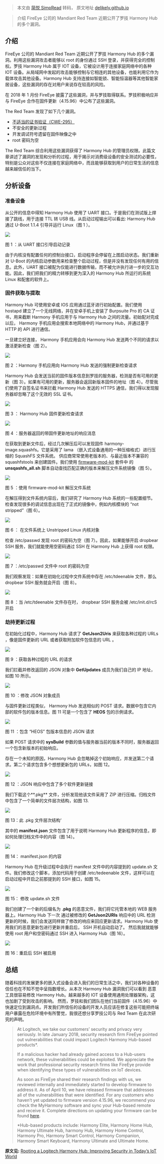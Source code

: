 > 本文由 [简悦 SimpRead](http://ksria.com/simpread/) 转码， 原文地址 [delikely.github.io](https://delikely.github.io/2018/05/06/%E8%8E%B7%E5%8F%96%E7%BD%97%E6%8A%80-Harmony-Hub-Root-%E6%9D%83%E9%99%90%EF%BC%9A-%E6%94%B9%E5%96%84%E5%BD%93%E4%B8%8B-IOT-%E5%AE%89%E5%85%A8/)

> 介绍 FireEye 公司的 Mandiant Red Team 近期公开了罗技 Harmony Hub 的多个漏洞。

[](#介绍 "介绍")介绍
--------------

FireEye 公司的 Mandiant Red Team 近期公开了罗技 Harmony Hub 的多个漏洞。利用这些漏洞攻击者能够以 root 的身份通过 SSH 登录，并获得完全的控制权。罗技 Harmony Hub 属于 IOT 设备，它被设计用于连接家庭网络中的各种 IOT 设备。从局域网中发起的攻击能够控制与它相连的其他设备，也能利用它作为载体攻击其他设备。Harmony Hub 支持连接如智能锁、智能恒温器等其他智能家居设备，这些漏洞的存在对用户来说存在较高的风险。

在 2018 年 1 月份 FireEye 披露了这些漏洞，并与罗技取得联系。罗技积极响应并与 FireEye 合作在固件更新（4.15.96）中公布了这些漏洞。

The Red Team 发现了如下几个漏洞。

*   [不适当的证书验证（CWE-295）](https://cwe.mitre.org/data/definitions/295.html)
*   不安全的更新过程
*   开发调试符号遗留在固件映像之中
*   root 密码为空

The Red Team 综合利用这些漏洞获得了 Harmony Hub 的管理员权限。此篇文章讲述了漏洞的发现和分析的过程，用于揭示对消费级设备的安全测试的必要性，特别是公众对这些不仅连接在家庭网络中，而且能够获取到用户的日常生活的信息越来越信任的当下。

[](#分析设备 "分析设备")分析设备
--------------------

### [](#准备设备 "准备设备")准备设备

从公开的信息中得知 Harmony Hub 使用了 UART 接口。于是我们在测试版上焊接了跳线，用于连接 TTL 转 USB 线。从启动过程输出可以看出: Harmony Hub 通过 U-Boot 1.1.4 引导并运行 Linux（图 1 ）。

![](https://delikely.github.io/2018/05/06/%E8%8E%B7%E5%8F%96%E7%BD%97%E6%8A%80-Harmony-Hub-Root-%E6%9D%83%E9%99%90%EF%BC%9A-%E6%94%B9%E5%96%84%E5%BD%93%E4%B8%8B-IOT-%E5%AE%89%E5%85%A8/Fig1.png)

图 1 ：从 UART 接口引导启动记录

由于内核没有配置任何的控制台接口，启动程序会停留在上图启动状态。我们重新对 U-Boot 的内核启动参数用来检查整个启动过程，但是并没有发现任何有用的信息。此外，UART 接口被配为仅能进行数据传输，而不被允许执行进一步的交互功能。因此，我们把我们的精力转移到更为深入的 Harmony Hub 所运行的系统 Linux 和配套的软件上。

### [](#固件获取与提取 "固件获取与提取")固件获取与提取

Harmony Hub 可使用安卓或 IOS 应用通过蓝牙进行初始配置。我们使用 hostapd 建立了一个无线网络，并在安卓手机上安装了 Burpsuite Pro 的 CA 证书，用来截断 Harmony 手机应用于与 Harmony Hub 之间的流量。初始配对完成以后， Harmony 手机应用会搜索本地网络中的 Harmony Hub，并通过基于 HTTP 的 API 进行通信。

一旦建立好连接， Harmony 手机应用会向 Harmony Hub 发送两个不同的请求以激活更新检查（图 2）。

![](https://delikely.github.io/2018/05/06/%E8%8E%B7%E5%8F%96%E7%BD%97%E6%8A%80-Harmony-Hub-Root-%E6%9D%83%E9%99%90%EF%BC%9A-%E6%94%B9%E5%96%84%E5%BD%93%E4%B8%8B-IOT-%E5%AE%89%E5%85%A8/Fig2.png)

图 2 ：Harmony 手机应用向 Harmony Hub 发送的强制更新检查请求

Harmony Hub 会发送当前的固件版本信息到罗技的服务器，检测是否有可用的更新（图 3）。如果有可用的更新，服务器会返回新版本固件的地址（图 4）。尽管我们使用了自签名证书来拦截 Harmony Hub 发送的 HTTPS 通信，我们得以发现服务器却忽略了这个无效的 SSL 证书。

![](https://delikely.github.io/2018/05/06/%E8%8E%B7%E5%8F%96%E7%BD%97%E6%8A%80-Harmony-Hub-Root-%E6%9D%83%E9%99%90%EF%BC%9A-%E6%94%B9%E5%96%84%E5%BD%93%E4%B8%8B-IOT-%E5%AE%89%E5%85%A8/Fig3.png)

图 3 ： Harmony Hub 固件更新检查请求

![](https://delikely.github.io/2018/05/06/%E8%8E%B7%E5%8F%96%E7%BD%97%E6%8A%80-Harmony-Hub-Root-%E6%9D%83%E9%99%90%EF%BC%9A-%E6%94%B9%E5%96%84%E5%BD%93%E4%B8%8B-IOT-%E5%AE%89%E5%85%A8/Fig4.png)

图 4 ：服务器返回的带固件更新地址的响应消息

在获取到更新文件后，经过几次解压后可以发现固件 harmony-image.squashfs。它是采用了 lama （嵌入式设备通用的一种压缩格式）进行压缩的 SquashFS 文件系统。 供应商常常使用老版本的、与最近版本不兼容的 squashfstools 来创建固件。我们使用 [firmware-mod-kit](https://github.com/rampageX/firmware-mod-kit) 套件中 的 **unsqashfs_all.sh** 脚本自动查找匹配正确的版本来解压文件系统镜像（图 5）。

![](https://delikely.github.io/2018/05/06/%E8%8E%B7%E5%8F%96%E7%BD%97%E6%8A%80-Harmony-Hub-Root-%E6%9D%83%E9%99%90%EF%BC%9A-%E6%94%B9%E5%96%84%E5%BD%93%E4%B8%8B-IOT-%E5%AE%89%E5%85%A8/Fig5.png)

图 5 ：使用 firmware-mod-kit 解压文件系统

在解压得到文件系统内容后，我们研究了 Harmony Hub 系统的一些配置细节。检查发现很多的调试信息出现在了正式的镜像中，例如内核模块的 “not stripped”（图 6）。

![](https://delikely.github.io/2018/05/06/%E8%8E%B7%E5%8F%96%E7%BD%97%E6%8A%80-Harmony-Hub-Root-%E6%9D%83%E9%99%90%EF%BC%9A-%E6%94%B9%E5%96%84%E5%BD%93%E4%B8%8B-IOT-%E5%AE%89%E5%85%A8/Fig6.png)

图 6 ： 在文件系统上 Unstripped Linux 内核对象

检查 /etc/passwd 发现 root 的密码为空（图 7）。因此，如果能够开启 dropbear SSH 服务，我们就能使用空密码通过 SSH 在 Harmony Hub 上获得 root 权限。

![](https://delikely.github.io/2018/05/06/%E8%8E%B7%E5%8F%96%E7%BD%97%E6%8A%80-Harmony-Hub-Root-%E6%9D%83%E9%99%90%EF%BC%9A-%E6%94%B9%E5%96%84%E5%BD%93%E4%B8%8B-IOT-%E5%AE%89%E5%85%A8/Fig7.png)

图 7 ：/etc/passwd 文件中 root 的密码为空

我们观察发现：如果在初始化过程中文件系统中存在 /etc/tdeenable 文件，那么 dropbear SSH 服务就会开启（图 8）。

![](https://delikely.github.io/2018/05/06/%E8%8E%B7%E5%8F%96%E7%BD%97%E6%8A%80-Harmony-Hub-Root-%E6%9D%83%E9%99%90%EF%BC%9A-%E6%94%B9%E5%96%84%E5%BD%93%E4%B8%8B-IOT-%E5%AE%89%E5%85%A8/Fig8.png)

图 8 ：当 /etc/tdeenable 文件存在时， dropbear SSH 服务会被 /etc/init.d/rcS 开启

### [](#劫持更新过程 "劫持更新过程")劫持更新过程

在初始化过程中，Harmony Hub 请求了 **GetJson2Uris** 来获取各种过程的 URLs ，像是固件更新的 URL 或者获取附加软件包信息的 URL 。

![](https://delikely.github.io/2018/05/06/%E8%8E%B7%E5%8F%96%E7%BD%97%E6%8A%80-Harmony-Hub-Root-%E6%9D%83%E9%99%90%EF%BC%9A-%E6%94%B9%E5%96%84%E5%BD%93%E4%B8%8B-IOT-%E5%AE%89%E5%85%A8/Fig9.png)

图 9 ：获取各种过程的 URL 的请求

我们拦截并修改返回的 JSON 对象中 **GetUpdates** 成员为我们自己的 IP 地址，如图 10 所示。

![](https://delikely.github.io/2018/05/06/%E8%8E%B7%E5%8F%96%E7%BD%97%E6%8A%80-Harmony-Hub-Root-%E6%9D%83%E9%99%90%EF%BC%9A-%E6%94%B9%E5%96%84%E5%BD%93%E4%B8%8B-IOT-%E5%AE%89%E5%85%A8/Fig10.png)

图 10 ：修改 JSON 对象成员

与固件更新过程类似， Harmony Hub 发送相似的 POST 请求。数据中包含它内部的软件包的版本信息。图 11 可是一个包含了 **HEOS** 包的示例请求。

![](https://delikely.github.io/2018/05/06/%E8%8E%B7%E5%8F%96%E7%BD%97%E6%8A%80-Harmony-Hub-Root-%E6%9D%83%E9%99%90%EF%BC%9A-%E6%94%B9%E5%96%84%E5%BD%93%E4%B8%8B-IOT-%E5%AE%89%E5%85%A8/Fig11.png)

图 11 ：包含 “HEOS” 包版本信息的 JSON 请求

如果 POST 请求中的 **sysBuild** 参数的值与服务器当前的版本不同时，服务器返回一个包含新版本的初始响应。

存在一个未知的原因，Harmony Hub 会忽略掉这个初始响应，并发送第二个请求。第二个请求包含多个想想更新包的 URLs，如图 12。

![](https://delikely.github.io/2018/05/06/%E8%8E%B7%E5%8F%96%E7%BD%97%E6%8A%80-Harmony-Hub-Root-%E6%9D%83%E9%99%90%EF%BC%9A-%E6%94%B9%E5%96%84%E5%BD%93%E4%B8%8B-IOT-%E5%AE%89%E5%85%A8/Fig12.png)

图 12 ：JSON 响应中包含了多个软件更新链接

我们下载这个**.pkg** 文件，分析发现他该文件采用了 ZIP 进行压缩。归档文件中包含了一个简单的文件层次结构，如图 13.

![](https://delikely.github.io/2018/05/06/%E8%8E%B7%E5%8F%96%E7%BD%97%E6%8A%80-Harmony-Hub-Root-%E6%9D%83%E9%99%90%EF%BC%9A-%E6%94%B9%E5%96%84%E5%BD%93%E4%B8%8B-IOT-%E5%AE%89%E5%85%A8/Fig13.png)

图 13：此 .pkg 文件层次结构‘

其中的 **manifest.json** 文件包含了用于说明 Harmony Hub 更新程序的信息，即如何处理归档文件中的内容（图 14）。

![](https://delikely.github.io/2018/05/06/%E8%8E%B7%E5%8F%96%E7%BD%97%E6%8A%80-Harmony-Hub-Root-%E6%9D%83%E9%99%90%EF%BC%9A-%E6%94%B9%E5%96%84%E5%BD%93%E4%B8%8B-IOT-%E5%AE%89%E5%85%A8/Fig14.png)

图 14： manifest.json 的内容

Harmony Hub 在升级过程中会执行 manifest 文件中的内容提到的 update.sh 文件。我们修改这个脚本，添加代码用于创建 /etc/tedeenable 文件，这样可以在启动过程中开启之前那提到的 SSH 接口，如图 15。

![](https://delikely.github.io/2018/05/06/%E8%8E%B7%E5%8F%96%E7%BD%97%E6%8A%80-Harmony-Hub-Root-%E6%9D%83%E9%99%90%EF%BC%9A-%E6%94%B9%E5%96%84%E5%BD%93%E4%B8%8B-IOT-%E5%AE%89%E5%85%A8/Fig15.png)

图 15： 修改 update.sh 文件

我们创建了一个新的后缀名为 **.pkg** 的恶意文件，我们将它托管本地的 WEB 服务器上。Harmony Hub 下一次 通过被修改的 **GetJson2URIs** 响应中的 URL 检测更新的时候，我们会发送同样做了修改的响应来回应更新请求。Harmony Hub 使用我们的恶意更新包进行更新并重启后， SSH 开机自动启动了。 然后我就就能够使用 root 用户和空密码通过 SSH 进入 Harmony Hub（图 16）。

![](https://delikely.github.io/2018/05/06/%E8%8E%B7%E5%8F%96%E7%BD%97%E6%8A%80-Harmony-Hub-Root-%E6%9D%83%E9%99%90%EF%BC%9A-%E6%94%B9%E5%96%84%E5%BD%93%E4%B8%8B-IOT-%E5%AE%89%E5%85%A8/Fig16.png)

图 16：重启后 SSH 被启用

[](#总结 "总结")总结
--------------

随着科技的发展更多的嵌入式设备会进入我们的日常生活之中，我们对各种设备的信任也在不知不觉中呈指数增长。从本次 Harmony Hub 漏洞我们可以看到 恶意工具很容易修改 Harmony Hub。越来越多的 IOT 设备使用通用处理器架构，这也加剧了受到攻击的影响。 然而，罗技和我们团队在他们当前固件（4.15.96）中快速定位到漏洞点。开发我们所信任的设备的开发人员应该在修复这些可能把终端用户暴露在危险环境中有所警觉，我很还想分享罗技公司与 Red Team 在此次研究的声明。

> At Logitech, we take our customers’ security and privacy very seriously. In late January 2018, security research firm FireEye pointed out vulnerabilities that could impact Logitech Harmony Hub-based products*.
> 
> If a malicious hacker had already gained access to a Hub-users network, these vulnerabilities could be exploited. We appreciate the work that professional security research firms like FireEye provide when identifying these types of vulnerabilities on IoT devices.
> 
> As soon as FireEye shared their research findings with us, we reviewed internally and immediately started to develop firmware to address it. As of April 10, we have released firmware that addresses all of the vulnerabilities that were identified. For any customers who haven’t yet updated to firmware version 4.15.96, we recommend you check the MyHarmony software and sync your Hub-based remote and receive it. Complete directions on updating your firmware can be found [here](https://support.myharmony.com/en-us/how-to-update-your-firmware).
> 
> *Hub-based products include: Harmony Elite, Harmony Home Hub, Harmony Ultimate Hub, harmony Hub, Harmony Home Control, Harmony Pro, Harmony Smart Control, Harmony Companion, Harmony Smart Keyboard, Harmony Ultimate and Ultimate Home.

**原文见:** [Rooting a Logitech Harmony Hub: Improving Security in Today’s IoT World](https://www.fireeye.com/blog/threat-research/2018/05/rooting-logitech-harmony-hub-improving-iot-security.html)